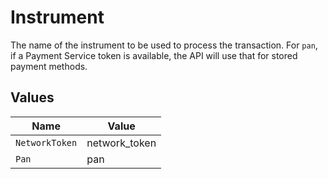 # Instrument

The name of the instrument to be used to process the transaction.
For `pan`, if a Payment Service token is available, the API will use that
for stored payment methods.



## Values

| Name           | Value          |
| -------------- | -------------- |
| `NetworkToken` | network_token  |
| `Pan`          | pan            |